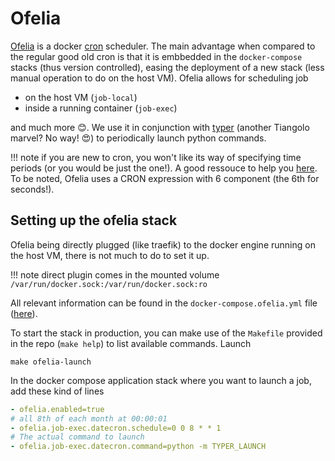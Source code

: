 # Ofelia

 <a href=https://github.com/mcuadros/ofelia class="external-link" target="_blank">Ofelia</a> is a docker
 <a href=https://en.wikipedia.org/wiki/Cronjob class="external-link" target="_blank">cron</a> scheduler.
The main advantage when compared to the regular good old cron is that it is embbedded in the `docker-compose` stacks (thus version controlled), easing the deployment of a new stack
 (less manual operation to do on the host VM). Ofelia allows for  scheduling job 

- on the host VM (`job-local`)
- inside a running container (`job-exec`)

and much more 😊. We use it in conjunction with <a href=https://typer.tiangolo.com/ class="external-link" target="_blank">typer</a> (another Tiangolo marvel? No way! 😍) to periodically
launch python commands.

!!! note 
    if you are new to cron, you won't like its way of specifying time periods (or you would be just the one!).
    A good ressouce to help you  <a href=https://crontab.guru/ class="external-link" target="_blank">here</a>.
    To be noted, Ofelia uses a CRON expression with 6 component (the 6th for seconds!).
 
## Setting up the ofelia stack 

Ofelia being directly plugged (like traefik) to the docker engine running on the host VM, there is not much to do to set it up.

!!! note
    direct plugin comes in the mounted volume `/var/run/docker.sock:/var/run/docker.sock:ro`

All relevant information can be found in the `docker-compose.ofelia.yml` file (<a href=https://github.com/SE-Sustainability-OSS/ecodev-infra/blob/main/docker-compose.ofelia.yml class="external-link" target="_blank">here</a>).

To start the stack in production, you can make use of the `Makefile` provided in the repo (`make help`) to list available commands. Launch

```shell
make ofelia-launch
```

In the docker compose application stack where you want to launch a job, add these kind of lines 

```yml
- ofelia.enabled=true
# all 8th of each month at 00:00:01 
- ofelia.job-exec.datecron.schedule=0 0 8 * * 1 
# The actual command to launch 
- ofelia.job-exec.datecron.command=python -m TYPER_LAUNCH
```
